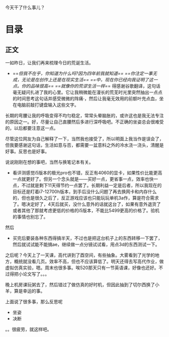 今天干了什么事儿？

# 目录

## 正文
一如昨日，让我们再来梳理今日的荒诞生活。
- ==*但我不在乎，你知道为什么吗?因为四年前我就知道==
	==你注定一事无成，无论是在创作上还是在现实生活==
	==中，现在你已经向我证明了这一点。你的品味很高==
	==就像你的荒谬生活一样*==
得感谢谷歌翻译，这句话毫无疑问扎进了我的心里。它让我稍微能在漫长的荒芜时光里突然抽出一点点的时间思考这句话并感受微微的阵痛·，然后让我毫无效用的前额叶充点血，坐在电脑前敲打键盘输入这些文字。

长期的弯腰让我的呼吸变得不均匀稳定，常常头晕脑胀的，或许这也是我无法专注的原因之一。好，尽量让自己直腰然后多进行深呼吸吧。不正确的坐姿总会很难受的，以后都要注意这一点。

尽管这位网友为自己解释了一下，当然我也接受了，所以明面上我当作是误会了，但我要感谢这句话，生活如意与否，都需要一盆意料之外的冷水浇一浇头，清醒是好事。反思也是好事。

说说刚刚在想的事吧，当然与换笔记本有关。
- 看评测感觉i5版本的极光pro也不错，反正有4060的显卡，如果性价比能更高一点就更好了。但另一个念头就是——买好一点，更省事一点，效率也快一点，不过就是剩下11天得节约一点罢了。长期利益一定是后者，所以我现在的目标还是盯着i7-12700h版本，到手后没什么问题了再去换网卡和内存什么的，但也是很久之后了，反正游戏应该也只能玩玩单机3a作，算是符合需求了。嗯决定好了，4天后就买，没什么意外的话就这台了，如果有意外退货了或者其他了那就考虑更低的价格的i5版本，不能比5499更高的价格了。验机的事情也别忘了。

然后
- 买完后要装各种东西得搞半天，不过也是把这台机子上的东西转移一下罢了，然后就试试能不能搞ae，继续做一点分镜试试看，用点3d的东西测试一下。

之后呢？今天上了一天课，高代讲到了酉空间，有些抽象。大雾看到了光学的地方，概统就没看几页。效率不高，但也不应该算低了。明天还得去写高代作业，做虚拟仿真实验，嗯。周末也很多事。唉520那天只有一节英语课，好像也还好。不过得把小论文写了。。。

晚上机房课玩粥去了，然后错过了做仿真的好时机，但因此抽到了切尔西换了小羊，算是幸运的事。

上面说了很多事，那么反思呢
- 坐姿
- 决断

。。很疲劳，就这样吧。